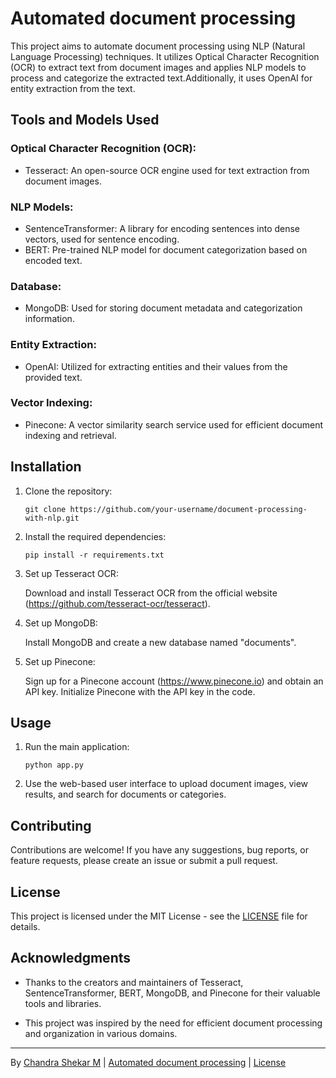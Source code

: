 # Automated document processing

This project aims to automate document processing using NLP (Natural Language Processing) techniques. It utilizes Optical Character Recognition (OCR) to extract text from document images and applies NLP models to process and categorize the extracted text.Additionally, it uses OpenAI for entity extraction from the text.


## Tools and Models Used

### Optical Character Recognition (OCR):
- Tesseract: An open-source OCR engine used for text extraction from document images.

### NLP Models:
- SentenceTransformer: A library for encoding sentences into dense vectors, used for sentence encoding.
- BERT: Pre-trained NLP model for document categorization based on encoded text.

### Database:
- MongoDB: Used for storing document metadata and categorization information.
  
### Entity Extraction:
- OpenAI: Utilized for extracting entities and their values from the provided text.

### Vector Indexing:
- Pinecone: A vector similarity search service used for efficient document indexing and retrieval.

## Installation

1. Clone the repository:

   ```
   git clone https://github.com/your-username/document-processing-with-nlp.git
   ```

2. Install the required dependencies:

   ```
   pip install -r requirements.txt
   ```

3. Set up Tesseract OCR:

   Download and install Tesseract OCR from the official website (https://github.com/tesseract-ocr/tesseract).

4. Set up MongoDB:

   Install MongoDB and create a new database named "documents".

5. Set up Pinecone:

   Sign up for a Pinecone account (https://www.pinecone.io) and obtain an API key. Initialize Pinecone with the API key in the code.

## Usage

1. Run the main application:

   ```
   python app.py
   ```

2. Use the web-based user interface to upload document images, view results, and search for documents or categories.

## Contributing

Contributions are welcome! If you have any suggestions, bug reports, or feature requests, please create an issue or submit a pull request.

## License

This project is licensed under the MIT License - see the [LICENSE](LICENSE) file for details.

## Acknowledgments

- Thanks to the creators and maintainers of Tesseract, SentenceTransformer, BERT, MongoDB, and Pinecone for their valuable tools and libraries.

- This project was inspired by the need for efficient document processing and organization in various domains.

---
By [Chandra Shekar M](https://github.com/ChandrashekarM46) | [Automated document processing](https://github.com/ChandrashekarM46/Automated-document-processeing) | [License](LICENSE)
